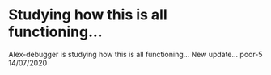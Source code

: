 # Studying how this is all functioning...
Alex-debugger is studying how this is all functioning...
New  update...
poor-5
14/07/2020